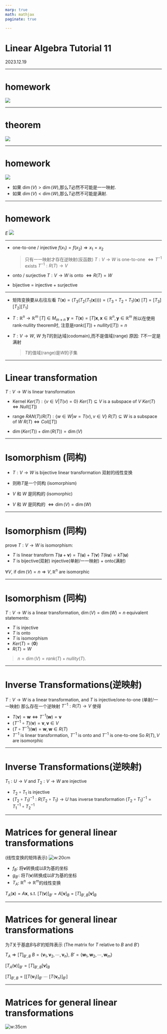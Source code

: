 ```yaml
---
marp: true
math: mathjax
paginate: true

---
```


# Linear Algebra Tutorial 11
2023.12.19

---

# homework
![](./img/standard_matrix.png)

---

# theorem
![](./img/theorem.png)

---

# homework
![](./img/D.png)

- 如果 $\dim(V) > \dim(W)$,那么$T$必然不可能是一一映射.
- 如果 $\dim(V) < \dim(W)$,那么$T$必然不可能是满射.

---

# homework

$E$
![](./img/E.png)

---

- one-to-one / injective
$f(x_1) = f(x_2) \Rightarrow x_1 = x_2$
  > 只有一一映射才存在逆映射(反函数)
$T:V\to W$ is one-to-one $\Leftrightarrow T^{-1}$ exists
$T^{-1}: R(T)\to V$

- onto / surjective
    $T:V\to W$ is onto $\Leftrightarrow R(T) = W$

- bijective = injective + surjective

---

- 矩阵变换要从右往左看
    $T(\mathbf{x})=(T_3(T_2(T_1(\mathbf{x}))))=(T_3\circ T_2\circ T_1)(\mathbf{x})$
    $[T]=[T_3][T_2][T_1]$
- $T: \mathbb{R}^n\to \mathbb{R}^m$
    $[T]\in M_{m\times n}$
    $\mathbf{y}=T(\mathbf{x})=[T]\mathbf{x},\mathbf{x}\in \mathbb{R}^n,\mathbf{y}\in \mathbb{R}^m$
    所以在使用rank-nullity theorem时, 注意是$rank([T])+nullity([T])=n$


- $T:V\to W$, $W$ 为$T$的到达域(codomain),而不是值域(range)
  原因: $T$不一定是满射
    > $T$的值域(range)是$W$的子集

---

# Linear transformation
$T:V\to W$ is linear transformation

- Kernel
  $Ker(T): \{v\in V|T(v) = 0\}$
  $Ker(T)\subseteq V$ is a subspace of $V$
  $Ker(T)\Leftrightarrow Null([T])$

- range
  $RAN(T) / R(T): \{w\in W|w = T(v), v\in V\}$
  $R(T) \subseteq W$ is a subspace of $W$
  $R(T) \Leftrightarrow Col([T])$

- $\dim(Ker(T)) + \dim(R(T)) = \dim(V)$

---

# Isomorphism (同构)
- $T:V\to W$ is bijective linear transformation
双射的线性变换

- 则称$T$是一个同构 (isomorphism)
- $V$ 和 $W$ 是同构的 (isomorphic)
- $V$ 和 $W$ 是同构的 $\Leftrightarrow \dim(V) = \dim(W)$

---

# Isomorphism (同构)
prove $T:V\to W$ is isomorphism:
- $T$ is linear transform
  $T(\mathbf{u}+\mathbf{v})=T(\mathbf{u})+T(\mathbf{v})$
  $T(k\mathbf{u})=kT(\mathbf{u})$
- $T$ is bijective(双射)
  injective(单射/一一映射) + onto(满射)

$\forall V$, if $\dim(V)=n\Rightarrow V,\mathbb{R}^n$ are isomorphic

---

# Isomorphism (同构)
$T:V\to W$ is a linear transformation, $\dim(V) = \dim(W)=n$
equivalent statements:
- $T$ is injective
- $T$ is onto
- $T$ is isomorphism
- $Ker(T) = \{\mathbf{0}\}$
- $R(T) = W$

> $n =\dim(V ) = rank(T) + nullity(T)$.

---

# Inverse Transformations(逆映射)
$T:V\to W$ is a linear transformation, and $T$ is injective/one-to-one (单射/一一映射)
那么存在一个逆映射 $T^{-1}:R(T)\to V$ 使得
- $T(\mathbf{v}) = \mathbf{w} \Leftrightarrow T^{-1}(\mathbf{w}) = \mathbf{v}$
- $(T^{-1}\circ T)(\mathbf{v}) = \mathbf{v}, \mathbf{v}\in V$
- $(T\circ T^{-1})(\mathbf{w}) = \mathbf{w}, \mathbf{w}\in R(T)$
- $T^{-1}$ is linear transformation, $T^{-1}$ is onto and $T^{-1}$ is one-to-one
  So $R(T), V$ are isomorphic

---

# Inverse Transformations(逆映射)
$T_1:U\to V$ and $T_2:V\to W$ are injective
- $T_2\circ T_1$ is injective
- $(T_2\circ T_1)^{-1}: R(T_2\circ T_1)\to U$ has inverse transformation
  $(T_2\circ T_1)^{-1} = T_1^{-1}\circ T_2^{-1}$

---

# Matrices for general linear transformations 
(线性变换的矩阵表示)
![w:20cm](./img/matrix.png)

- $f_B$: 将$\mathbf{v}$转换成以$B$为基的坐标
- $g_{B'}$: 将$T(\mathbf{v})$转换成以$B'$为基的坐标
- $T_A$: $\mathbb{R}^n\to\mathbb{R}^m$的线性变换

$T_A(\mathbf{x})=A\mathbf{x}$, s.t. $[T(\mathbf{v})]_{B'}=A[\mathbf{v}]_{B}=[T]_{B',B}[\mathbf{v}]_{B}$

---

# Matrices for general linear transformations

为$T$关于基底$B$与$B'$的矩阵表示 
(The matrix for $T$ relative to $B$ and $B'$)

$T_A\Rightarrow [T]_{B',B}$
$B=\{\mathbf{v}_1,\mathbf{v}_2,\cdots,\mathbf{v}_n\}$, $B'=\{\mathbf{w}_1,\mathbf{w}_2,\cdots,\mathbf{w}_m\}$

$[T_A(\mathbf{v})]_{B'}=[T]_{B',B}[\mathbf{v}]_{B}$

$[T]_{B',B}=[[T(\mathbf{v}_1)]_{B'}\ \cdots\ [T(\mathbf{v}_n)]_{B'}]$

---

# Matrices for general linear transformations
![w:35cm](./img/example.png)